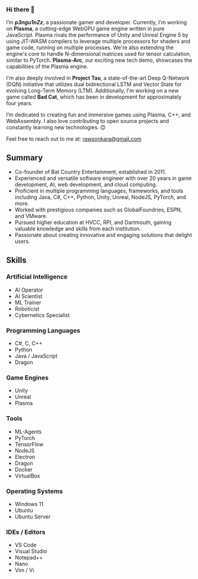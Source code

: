 ### Hi there 👋

I’m _**p3ngu1nZz**_, a passionate gamer and developer. Currently, I'm working on **Plasma**, a cutting-edge WebGPU game engine written in pure JavaScript. Plasma rivals the performance of Unity and Unreal Engine 5 by using JIT-WASM compilers to leverage multiple processors for shaders and game code, running on multiple processes. We're also extending the engine's core to handle N-dimensional matrices used for tensor calculation, similar to PyTorch. **Plasma-Arc**, our exciting new tech demo, showcases the capabilities of the Plasma engine.

I'm also deeply involved in **Project Tau**, a state-of-the-art Deep Q-Network (DQN) initiative that utilizes dual bidirectional LSTM and Vector State for evolving Long-Term Memory (LTM). Additionally, I'm working on a new game called **Bad Cat**, which has been in development for approximately four years.

I’m dedicated to creating fun and immersive games using Plasma, C++, and WebAssembly. I also love contributing to open source projects and constantly learning new technologies. 😊

Feel free to reach out to me at: [rawsonkara@gmail.com](mailto:rawsonkara@gmail.com)

## Summary

- Co-founder of Bat Country Entertainment, established in 2011.
- Experienced and versatile software engineer with over 20 years in game development, AI, web development, and cloud computing.
- Proficient in multiple programming languages, frameworks, and tools including Java, C#, C++, Python, Unity, Unreal, NodeJS, PyTorch, and more.
- Worked with prestigious companies such as GlobalFoundries, ESPN, and VMware.
- Pursued higher education at HVCC, RPI, and Dartmouth, gaining valuable knowledge and skills from each institution.
- Passionate about creating innovative and engaging solutions that delight users.

## Skills

### Artificial Intelligence

- AI Operator
- AI Scientist
- ML Trainer
- Roboticist
- Cybernetics Specialist

### Programming Languages

- C#, C, C++
- Python
- Java / JavaScript
- Dragon

### Game Engines

- Unity
- Unreal
- Plasma

### Tools

- ML-Agents
- PyTorch
- TensorFlow
- NodeJS
- Electron
- Dragon
- Docker
- VirtualBox

### Operating Systems

- Windows 11
- Ubuntu
- Ubuntu Server

### IDEs / Editors

- VS Code
- Visual Studio
- Notepad++
- Nano
- Vim / Vi
